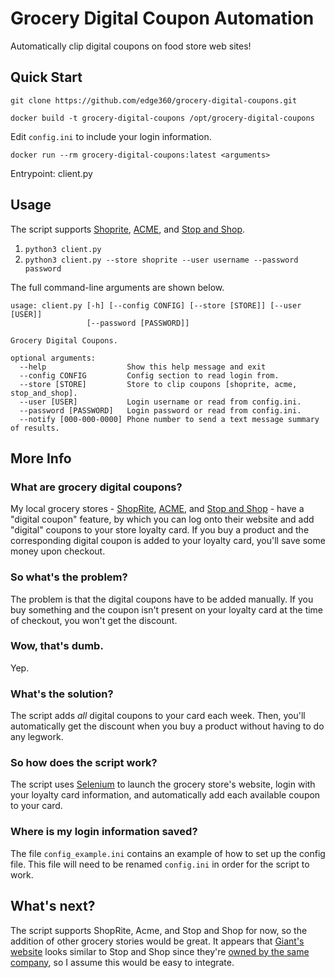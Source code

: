 # Grocery Digital Coupon Automation

Automatically clip digital coupons on food store web sites!

## Quick Start

`git clone https://github.com/edge360/grocery-digital-coupons.git`

`docker build -t grocery-digital-coupons /opt/grocery-digital-coupons`

Edit `config.ini` to include your login information.

`docker run --rm grocery-digital-coupons:latest <arguments>`

Entrypoint: client.py

## Usage

The script supports [Shoprite](http://www.shoprite.com), [ACME](https://www.acmemarkets.com), and [Stop and Shop](http://www.stopandshop.com/).

1. `python3 client.py`
2. `python3 client.py --store shoprite --user username --password password`

The full command-line arguments are shown below.

```text
usage: client.py [-h] [--config CONFIG] [--store [STORE]] [--user [USER]]
                 [--password [PASSWORD]]

Grocery Digital Coupons.

optional arguments:
  --help                  Show this help message and exit
  --config CONFIG         Config section to read login from.
  --store [STORE]         Store to clip coupons [shoprite, acme, stop_and_shop].
  --user [USER]           Login username or read from config.ini.
  --password [PASSWORD]   Login password or read from config.ini.
  --notify [000-000-0000] Phone number to send a text message summary of results.
```

## More Info

### What are grocery digital coupons?
My local grocery stores - [ShopRite](http://www.shoprite.com), [ACME](https://www.acmemarkets.com), and [Stop and Shop](http://www.stopandshop.com/) - have a "digital coupon" feature, by which you can log onto their website and add "digital" coupons to your store loyalty card. If you buy a product and the corresponding digital coupon is added to your loyalty card, you'll save some money upon checkout.

### So what's the problem?
The problem is that the digital coupons have to be added manually. If you buy something and the coupon isn't present on your loyalty card at the time of checkout, you won't get the discount.

### Wow, that's dumb.
Yep.

### What's the solution?
The script adds *all* digital coupons to your card each week. Then, you'll automatically get the discount when you buy a product without having to do any legwork.

### So how does the script work?
The script uses [Selenium](http://selenium-python.readthedocs.io/index.html) to launch the grocery store's website, login with your loyalty card information, and automatically add each available coupon to your card.

### Where is my login information saved?
The file `config_example.ini` contains an example of how to set up the config file. This file will need to be renamed `config.ini` in order for the script to work.

## What's next?

The script supports ShopRite, Acme, and Stop and Shop for now, so the addition of other grocery stories would be great. It appears that [Giant's website](https://giantfoodstores.com/) looks similar to Stop and Shop since they're [owned by the same company](https://en.wikipedia.org/wiki/Stop_%26_Shop/Giant-Landover), so I assume this would be easy to integrate.
